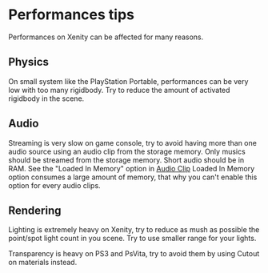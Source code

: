# Performances tips

Performances on Xenity can be affected for many reasons.

## Physics

On small system like the PlayStation Portable, performances can be very low with too many rigidbody. Try to reduce the amount of activated rigidbody in the scene.

## Audio

Streaming is very slow on game console, try to avoid having more than one audio source using an audio clip from the storage memory. Only musics should be streamed from the storage memory. Short audio should be in RAM.
See the "Loaded In Memory" option in [Audio Clip](../../script_api_reference/engine/assets/audio_clip.md)
Loaded In Memory option consumes a large amount of memory, that why you can't enable this option for every audio clips.

## Rendering

Lighting is extremely heavy on Xenity, try to reduce as mush as possible the point/spot light count in you scene. Try to use smaller range for your lights.

Transparency is heavy on PS3 and PsVita, try to avoid them by using Cutout on materials instead.